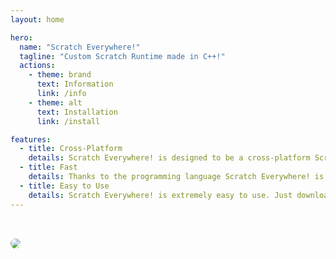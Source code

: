 ```yaml
---
layout: home

hero:
  name: "Scratch Everywhere!"
  tagline: "Custom Scratch Runtime made in C++!"
  actions:
    - theme: brand
      text: Information
      link: /info
    - theme: alt
      text: Installation
      link: /install

features:
  - title: Cross-Platform
    details: Scratch Everywhere! is designed to be a cross-platform Scratch runtime for old homebrew consoles.
  - title: Fast
    details: Thanks to the programming language Scratch Everywhere! is written in (C++), it's extremely fast compare to normal Scratch.
  - title: Easy to Use
    details: Scratch Everywhere! is extremely easy to use. Just download it from the app store, add your projects, and start playing!
---
```


<img src="https://github.com/NateXS/Scratch-Everywhere/raw/main/scratchcats3ds.gif" style="border-radius: 12px; margin-top: 2rem;" />
